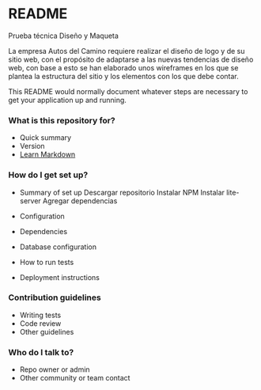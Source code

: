 # README #

Prueba técnica Diseño y Maqueta

La empresa Autos del Camino requiere realizar el diseño de logo y de su sitio web, con el propósito de adaptarse 
a las nuevas tendencias de diseño web, con base a esto se han elaborado unos wireframes en los que se plantea la
estructura del sitio y los elementos con los que debe contar.



This README would normally document whatever steps are necessary to get your application up and running.

### What is this repository for? ###

* Quick summary
* Version
* [Learn Markdown](https://bitbucket.org/tutorials/markdowndemo)

### How do I get set up? ###

* Summary of set up
Descargar repositorio
Instalar NPM
Instalar lite-server
Agregar dependencias

* Configuration
* Dependencies
* Database configuration
* How to run tests
* Deployment instructions

### Contribution guidelines ###

* Writing tests
* Code review
* Other guidelines

### Who do I talk to? ###

* Repo owner or admin
* Other community or team contact